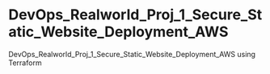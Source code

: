 # DevOps_Realworld_Proj_1_Secure_Static_Website_Deployment_AWS
DevOps_Realworld_Proj_1_Secure_Static_Website_Deployment_AWS using Terraform
